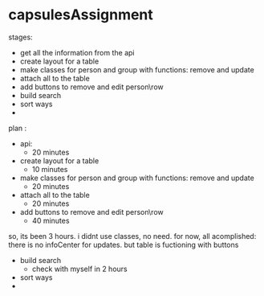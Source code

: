 # capsulesAssignment

stages: 
- get all the information from the api
- create layout for a table
- make classes for person and group with functions: remove and update
- attach all to the table
- add buttons to remove and edit person\row
- build search
- sort ways
-  

plan :
- api:
  - 20 minutes
- create layout for a table
  - 10 minutes
- make classes for person and group with functions: remove and update
  - 20 minutes
- attach all to the table
  - 20 minutes
- add buttons to remove and edit person\row
  - 40 minutes

so, its been 3 hours. i didnt use classes, no need. for now, all acomplished: there is no infoCenter for updates. but table is fuctioning with buttons


- build search
  - check with myself in 2 hours
- sort ways
-  